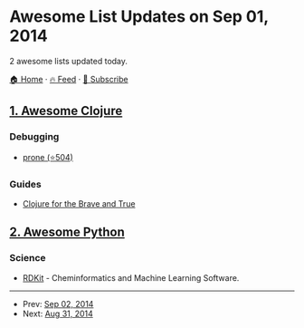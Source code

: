# Awesome List Updates on Sep 01, 2014

2 awesome lists updated today.

[🏠 Home](/README.md) · [🔥 Feed](https://test.trackawesomelist.com/feed.xml) · [📮 Subscribe](https://trackawesomelist.us17.list-manage.com/subscribe?u=d2f0117aa829c83a63ec63c2f&id=36a103854c)



## [1. Awesome Clojure](/content/razum2um/awesome-clojure/README.md)

### Debugging

*   [prone (⭐504)](https://github.com/magnars/prone)

### Guides

*   [Clojure for the Brave and True](http://www.braveclojure.com/)

## [2. Awesome Python](/content/vinta/awesome-python/README.md)

### Science

*   [RDKit](http://www.rdkit.org/) - Cheminformatics and Machine Learning Software.

---

- Prev: [Sep 02, 2014](/content/2014/09/02/README.md)
- Next: [Aug 31, 2014](/content/2014/08/31/README.md)